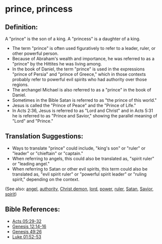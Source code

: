 # prince, princess #

## Definition: ##

A "prince" is the son of a king.  A "princess" is a daughter of a king.

* The term "prince" is often used figuratively to refer to a leader, ruler, or other powerful person.
* Because of Abraham's wealth and importance, he was referred to as a "prince" by the Hittites he was living among.
* In the book of Daniel, the term "prince" is used in the expressions "prince of Persia" and "prince of Greece," which in those contexts probably refer to powerful evil spirits who had authority over those regions.
* The archangel Michael is also referred to as a "prince" in the book of Daniel.
* Sometimes in the Bible Satan is referred to as "the prince of this world."
* Jesus is called the "Prince of Peace" and the "Prince of Life."
* In Acts 2:36, Jesus is referred to as "Lord and Christ" and in Acts 5:31 he is referred to as "Prince and Savior," showing the parallel meaning of "Lord" and "Prince."

## Translation Suggestions: ##

* Ways to translate "prince" could include, "king's son" or "ruler" or "leader" or "chieftain" or "captain." 
* When referring to angels, this could also be translated as, "spirit ruler" or "leading angel."
* When referring to Satan or other evil spirits, this term could also be translated as, "evil spirit ruler" or "powerful spirit leader" or "ruling spirit,"  depending on the context.

(See also: [angel](../kt/angel.md), [authority](../kt/authority.md), [Christ](../kt/christ.md),[demon](../kt/demon.md), [lord](../kt/lord.md), [power](../kt/power.md), [ruler](../other/ruler.md), [Satan](../kt/satan.md), [Savior](../kt/savior.md), [spirit](../kt/spirit.md))

## Bible References: ##

* [Acts 05:29-32](en/tn/act/help/05/29)
* [Genesis 12:14-16](en/tn/gen/help/12/14)
* [Genesis 49:26](en/tn/gen/help/49/26)
* [Luke 01:52-53](en/tn/luk/help/01/52)